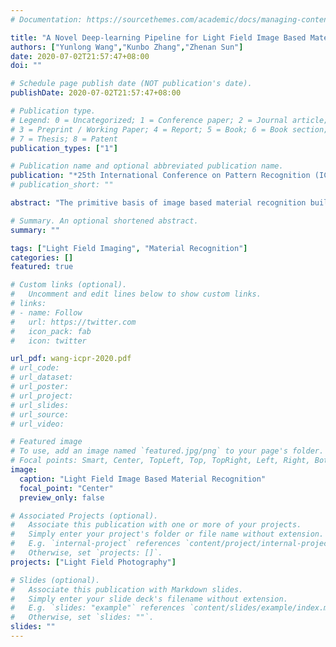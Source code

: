 ```yaml
---
# Documentation: https://sourcethemes.com/academic/docs/managing-content/

title: "A Novel Deep-learning Pipeline for Light Field Image Based Material Recognition"
authors: ["Yunlong Wang","Kunbo Zhang","Zhenan Sun"]
date: 2020-07-02T21:57:47+08:00
doi: ""

# Schedule page publish date (NOT publication's date).
publishDate: 2020-07-02T21:57:47+08:00

# Publication type.
# Legend: 0 = Uncategorized; 1 = Conference paper; 2 = Journal article;
# 3 = Preprint / Working Paper; 4 = Report; 5 = Book; 6 = Book section;
# 7 = Thesis; 8 = Patent
publication_types: ["1"]

# Publication name and optional abbreviated publication name.
publication: "*25th International Conference on Pattern Recognition (ICPR2020)*"
# publication_short: ""

abstract: "The primitive basis of image based material recognition builds upon the fact that discrepancies in the reflectances of distinct materials lead to imaging differences under multiple viewpoints. LF cameras possess coherent abilities to capture multiple sub-aperture views (SAIs) within one exposure, which can provide appropriate multi-view sources for material recognition. In this paper, a unified Factorize-Connect-Merge (FCM) deep-learning pipeline is proposed to solve problems of light field image based material recognition. 4D light-field data as input is initially decomposed into consecutive 3D light-field slices. Shallow CNN is leveraged to extract low-level visual features of each view inside these slices. As to establish correspondences between these SAIs, Bidirectional Long-Short Term Memory (Bi-LSTM) network is built upon these low-level features to model the imaging differences. After feature selection including concatenation and dimension reduction, effective and robust feature representations for material recognition can be extracted from 4D light-field data. Experimental results indicate that the proposed pipeline can obtain remarkable performances on both tasks of single-pixel material classification and whole-image material segmentation. In addition, the proposed pipeline can potentially benefit and inspire other researchers who may also take LF images as input and need to extract 4D light-field representations for computer vision tasks such as object classification, semantic segmentation and edge detection. "

# Summary. An optional shortened abstract.
summary: ""

tags: ["Light Field Imaging", "Material Recognition"]
categories: []
featured: true

# Custom links (optional).
#   Uncomment and edit lines below to show custom links.
# links:
# - name: Follow
#   url: https://twitter.com
#   icon_pack: fab
#   icon: twitter

url_pdf: wang-icpr-2020.pdf
# url_code: 
# url_dataset:
# url_poster:
# url_project:
# url_slides:
# url_source:
# url_video:

# Featured image
# To use, add an image named `featured.jpg/png` to your page's folder. 
# Focal points: Smart, Center, TopLeft, Top, TopRight, Left, Right, BottomLeft, Bottom, BottomRight.
image:
  caption: "Light Field Image Based Material Recognition"
  focal_point: "Center"
  preview_only: false

# Associated Projects (optional).
#   Associate this publication with one or more of your projects.
#   Simply enter your project's folder or file name without extension.
#   E.g. `internal-project` references `content/project/internal-project/index.md`.
#   Otherwise, set `projects: []`.
projects: ["Light Field Photography"]

# Slides (optional).
#   Associate this publication with Markdown slides.
#   Simply enter your slide deck's filename without extension.
#   E.g. `slides: "example"` references `content/slides/example/index.md`.
#   Otherwise, set `slides: ""`.
slides: ""
---
```

